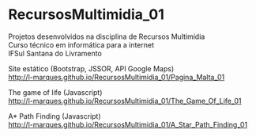 # RecursosMultimidia_01
Projetos desenvolvidos na disciplina de Recursos Multimídia  
Curso técnico em informática para a internet  
IFSul Santana do Livramento  

Site estático (Bootstrap, JSSOR, API Google Maps)  
http://l-marques.github.io/RecursosMultimidia_01/Pagina_Malta_01

The game of life (Javascript)  
http://l-marques.github.io/RecursosMultimidia_01/The_Game_Of_Life_01

A* Path Finding (Javascript)  
http://l-marques.github.io/RecursosMultimidia_01/A_Star_Path_Finding_01

